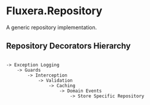 # Fluxera.Repository
A generic repository implementation.

## Repository Decorators Hierarchy

```plaintext

-> Exception Logging
    -> Guards
        -> Interception
            -> Validation
                -> Caching
                    -> Domain Events
                        -> Store Specific Repository

```